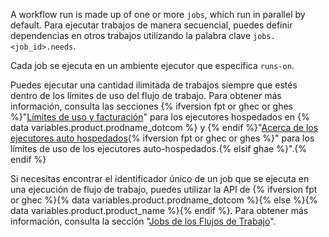 A workflow run is made up of one or more `jobs`, which run in parallel by default. Para ejecutar trabajos de manera secuencial, puedes definir dependencias en otros trabajos utilizando la palabra clave `jobs.<job_id>.needs`.

Cada job se ejecuta en un ambiente ejecutor que especifica `runs-on`.

Puedes ejecutar una cantidad ilimitada de trabajos siempre que estés dentro de los límites de uso del flujo de trabajo. Para obtener más información, consulta las secciones {% ifversion fpt or ghec or ghes %}"[Límites de uso y facturación](/actions/reference/usage-limits-billing-and-administration)" para los ejecutores hospedados en {% data variables.product.prodname_dotcom %} y {% endif %}"[Acerca de los ejecutores auto hospedados](/actions/hosting-your-own-runners/about-self-hosted-runners/#usage-limits){% ifversion fpt or ghec or ghes %}" para los límites de uso de los ejecutores auto-hospedados.{% elsif ghae %}".{% endif %}

Si necesitas encontrar el identificador único de un job que se ejecuta en una ejecución de flujo de trabajo, puedes utilizar la API de {% ifversion fpt or ghec %}{% data variables.product.prodname_dotcom %}{% else %}{% data variables.product.product_name %}{% endif %}. Para obtener más información, consulta la sección "[Jobs de los Flujos de Trabajo](/rest/reference/actions#workflow-jobs)".
